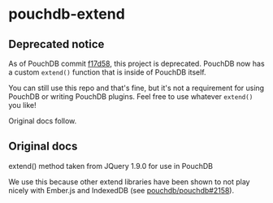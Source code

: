 pouchdb-extend
===============

Deprecated notice
---

As of PouchDB commit [f17d58](https://github.com/pouchdb/pouchdb/commit/f17d58a95941e7f2bb8d2505800decbe0435cf0f), this project is deprecated. PouchDB now has a custom `extend()` function that is inside of PouchDB itself.

You can still use this repo and that's fine, but it's not a requirement for using PouchDB or writing PouchDB plugins. Feel free to use whatever `extend()` you like!

Original docs follow.

Original docs
-----

extend() method taken from JQuery 1.9.0 for use in PouchDB

We use this because other extend libraries have been shown 
to not play nicely with Ember.js and IndexedDB
(see [pouchdb/pouchdb#2158](https://github.com/pouchdb/pouchdb/issues/2158)).
